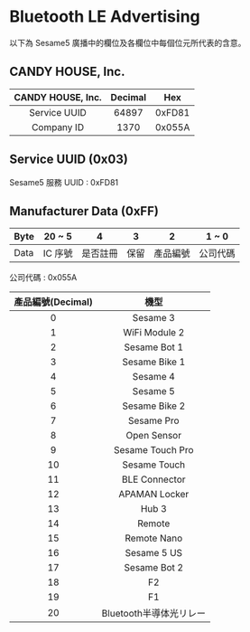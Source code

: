 # Bluetooth LE Advertising

以下為 Sesame5 廣播中的欄位及各欄位中每個位元所代表的含意。

## CANDY HOUSE, Inc.

| CANDY HOUSE, Inc. | Decimal |  Hex   |
|:-----------------:|:-------:|:------:|
|   Service UUID    |  64897  | 0xFD81 |
|    Company ID     |  1370   | 0x055A |

## Service UUID (0x03)

Sesame5 服務 UUID : 0xFD81

## Manufacturer Data (0xFF)

| Byte | 20 ~ 5 |  4   | 3  |  2   | 1 ~ 0 |
|------|:------:|:----:|:--:|:----:|:-----:|
| Data | IC 序號  | 是否註冊 | 保留 | 產品編號 | 公司代碼  |

公司代碼 : 0x055A

| 產品編號(Decimal) |        機型        |
|:----:|:----------------:|
|  0   |     Sesame 3     |
|  1   |  WiFi Module 2   |
|  2   |   Sesame Bot 1   |
|  3   |  Sesame Bike 1   |
|  4   |     Sesame 4     |
|  5   |     Sesame 5     |
|  6   |  Sesame Bike 2   |
|  7   |    Sesame Pro    |
|  8   |   Open Sensor    |
|  9   | Sesame Touch Pro |
|  10  |   Sesame Touch   |
|  11  |   BLE Connector  |
|  12  |   APAMAN Locker  |
|  13  |   Hub 3          |
|  14  |   Remote         |
|  15  |   Remote Nano    |
|  16  |   Sesame 5 US    |
|  17  |   Sesame Bot 2   |
|  18  |   F2             |
|  19  |   F1             |
|  20  |Bluetooth半導体光リレー|

